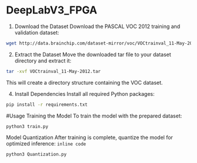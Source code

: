 # DeepLabV3_FPGA
1. Download the Dataset
Download the PASCAL VOC 2012 training and validation dataset:

```bash
wget http://data.brainchip.com/dataset-mirror/voc/VOCtrainval_11-May-2012.tar
```
2. Extract the Dataset
Move the downloaded tar file to your dataset directory and extract it:

```bash
tar -xvf VOCtrainval_11-May-2012.tar
```
This will create a directory structure containing the VOC dataset.

4. Install Dependencies
Install all required Python packages:

```bash
pip install -r requirements.txt
```
#Usage
Training the Model
To train the model with the prepared dataset:

```bash
python3 train.py
```

Model Quantization
After training is complete, quantize the model for optimized inference:
`inline code`
```bash
python3 Quantization.py
```



   
